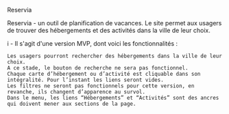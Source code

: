 Reservia

Reservia - un outil de planification de vacances. 
Le site permet aux usagers de trouver des hébergements et des activités dans la ville de leur choix.

i - Il s'agit d'une version MVP, dont voici les fonctionnalités :

    Les usagers pourront rechercher des hébergements dans la ville de leur choix. 
    A ce stade, le bouton de recherche ne sera pas fonctionnel.
    Chaque carte d’hébergement ou d’activité est cliquable dans son intégralité. Pour l’instant les liens seront vides.
    Les filtres ne seront pas fonctionnels pour cette version, en revanche, ils changent d’apparence au survol.
    Dans le menu, les liens “Hébergements” et “Activités” sont des ancres qui doivent mener aux sections de la page.